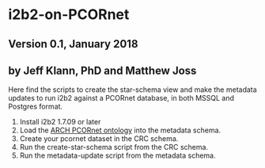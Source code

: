 # i2b2-on-PCORnet
## Version 0.1, January 2018
## by Jeff Klann, PhD and Matthew Joss

Here find the scripts to create the star-schema view and make the metadata updates to run i2b2 against a PCORnet database, in both MSSQL and Postgres format.

1. Install i2b2 1.7.09 or later 
2. Load the [ARCH PCORnet ontology](https://github.com/ARCH-commons/arch-ontology) into the metadata schema.
3. Create your pcornet dataset in the CRC schema.
4. Run the create-star-schema script from the CRC schema.
5. Run the metadata-update script from the metadata schema.
